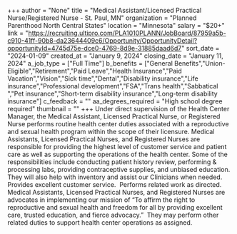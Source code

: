 +++
author = "None"
title = "Medical Assistant/Licensed Practical Nurse/Registered Nurse - St. Paul, MN"
organization = "Planned Parenthood North Central States"
location = "Minnesota"
salary = "$20+"
link = "https://recruiting.ultipro.com/PLA1010PLANN/JobBoard/87959a5b-c910-41ff-90b8-da23644409c6/Opportunity/OpportunityDetail?opportunityId=4745d75e-dce0-4769-8d9e-31885daad6d7"
sort_date = "2024-01-09"
created_at = "January 9, 2024"
closing_date = "January 11, 2024"
a_job_type = ["Full Time"]
b_benefits = ["General Benefits","Union-Eligible","Retirement","Paid Leave","Health Insurance","Paid Vacation","Vision","Sick time","Dental","Disability insurance","Life insurance","Professional development","FSA","Trans health","Sabbatical ","Pet insurance","Short-term disability insurance","Long-term disability insurance"]
c_feedback = ""
aa_degrees_required = "High school degree required"
thumbnail = ""
+++
Under direct supervision of the Health Center Manager, the Medical Assistant, Licensed Practical Nurse, or Registered Nurse performs routine health center duties associated with a reproductive and sexual health program within the scope of their licensure. Medical Assistants, Licensed Practical Nurses, and Registered Nurses are responsible for providing the highest level of customer service and patient care as well as supporting the operations of the health center. Some of the responsibilities include conducting patient history review, performing & processing labs, providing contraceptive supplies, and unbiased education. They will also help with inventory and assist our Clinicians when needed. Provides excellent customer service.  Performs related work as directed. Medical Assistants, Licensed Practical Nurses, and Registered Nurses are advocates in implementing our mission of “To affirm the right to reproductive and sexual health and freedom for all by providing excellent care, trusted education, and fierce advocacy.”  They may perform other related duties to support health center operations as assigned.